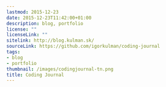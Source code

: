 ```yaml
---
lastmod: 2015-12-23
date: 2015-12-23T11:42:00+01:00
description: blog, portfolio
license: ""
licenseLink: ""
sitelink: http://blog.kulman.sk/
sourceLink: https://github.com/igorkulman/coding-journal
tags:
- blog
- portfolio
thumbnail: /images/codingjournal-tn.png
title: Coding Journal
---
```

